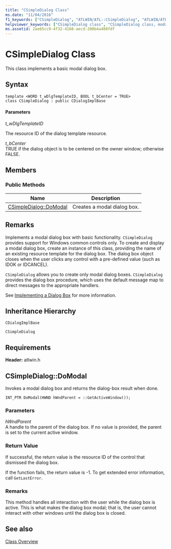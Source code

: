 ```yaml
---
title: "CSimpleDialog Class"
ms.date: "11/04/2016"
f1_keywords: ["CSimpleDialog", "ATLWIN/ATL::CSimpleDialog", "ATLWIN/ATL::CSimpleDialog::DoModal"]
helpviewer_keywords: ["CSimpleDialog class", "CSimpleDialog class, modal dialog boxes in ATL", "dialog boxes, modal", "modal dialog boxes, ATL"]
ms.assetid: 2ae65cc9-4f32-4168-aecd-200b4a480fdf
---
```

# CSimpleDialog Class

This class implements a basic modal dialog box.

## Syntax

```
template <WORD t_wDlgTemplateID, BOOL t_bCenter = TRUE>
class CSimpleDialog : public CDialogImplBase
```

#### Parameters

*t_wDlgTemplateID*

The resource ID of the dialog template resource.

*t_bCenter*<br/>
TRUE if the dialog object is to be centered on the owner window; otherwise FALSE.

## Members

### Public Methods

|Name|Description|
|----------|-----------------|
|[CSimpleDialog::DoModal](#domodal)|Creates a modal dialog box.|

## Remarks

Implements a modal dialog box with basic functionality. `CSimpleDialog` provides support for Windows common controls only. To create and display a modal dialog box, create an instance of this class, providing the name of an existing resource template for the dialog box. The dialog box object closes when the user clicks any control with a pre-defined value (such as IDOK or IDCANCEL).

`CSimpleDialog` allows you to create only modal dialog boxes. `CSimpleDialog` provides the dialog box procedure, which uses the default message map to direct messages to the appropriate handlers.

See [Implementing a Dialog Box](../../atl/implementing-a-dialog-box.md) for more information.

## Inheritance Hierarchy

`CDialogImplBase`

`CSimpleDialog`

## Requirements

**Header:** atlwin.h

## <a name="domodal"></a>  CSimpleDialog::DoModal

Invokes a modal dialog box and returns the dialog-box result when done.

```
INT_PTR DoModal(HWND hWndParent = ::GetActiveWindow());
```

### Parameters

*hWndParent*<br/>
A handle to the parent of the dialog box. If no value is provided, the parent is set to the current active window.

### Return Value

If successful, the return value is the resource ID of the control that dismissed the dialog box.

If the function fails, the return value is -1. To get extended error information, call `GetLastError`.

### Remarks

This method handles all interaction with the user while the dialog box is active. This is what makes the dialog box modal; that is, the user cannot interact with other windows until the dialog box is closed.

## See also

[Class Overview](../../atl/atl-class-overview.md)
